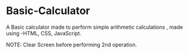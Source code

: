 # Basic-Calculator
A Basic calculator made to perform simple arithmetic calculations , made using -HTML, CSS, JavaScript.


NOTE: Clear Screen before performing 2nd operation.
